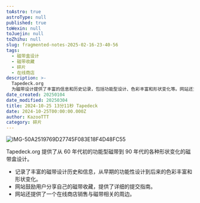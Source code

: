 ```yaml
---
toAstro: true
astroType: null
published: true
toWexin: null
toJuejin: null
toZhihu: null
slug: fragmented-notes-2025-02-16-23-40-56
tags:
  - 磁带盒设计
  - 磁带收藏
  - 碎片
  - 在线商店
description: >-
  Tapedeck.org
  为磁带设计提供了丰富的信息和历史记录，包括功能型设计、色彩丰富和形状变化等。网站还支持用户分享自己的磁带收藏，并为此提供了详细的提交指南。此外，网站还提供了在线商店销售与磁带相关的周边产品。
date_created: 20250104
date_modified: 20250304
title: 2024-10-25 13分11秒 Tapedeck
date: 2024-10-25T00:00:00.000Z
author: KazooTTT
category: 碎片
---
```


![IMG-50A2519769D27745F083E18F4D48FC55](</mdImages/IMG-50A2519769D27745F083E18F4D48FC55.png>)

Tapedeck.org 提供了从 60 年代初的功能型磁带到 90 年代的各种形状变化的磁带盒设计。

- 记录了丰富的磁带设计历史和信息，从早期的功能性设计到后来的色彩丰富和形状变化。
- 网站鼓励用户分享自己的磁带收藏，提供了详细的提交指南。
- 网站还提供了一个在线商店销售与磁带相关的周边。
